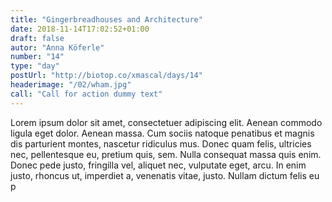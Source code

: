 ```yaml
---
title: "Gingerbreadhouses and Architecture"
date: 2018-11-14T17:02:52+01:00
draft: false
autor: "Anna Köferle"
number: "14"
type: "day"
postUrl: "http://biotop.co/xmascal/days/14"
headerimage: "/02/wham.jpg"
call: "Call for action dummy text"
---
```

Lorem ipsum dolor sit amet, consectetuer adipiscing elit. Aenean commodo ligula eget dolor. Aenean massa. Cum sociis natoque penatibus et magnis dis parturient montes, nascetur ridiculus mus. Donec quam felis, ultricies nec, pellentesque eu, pretium quis, sem. Nulla consequat massa quis enim. Donec pede justo, fringilla vel, aliquet nec, vulputate eget, arcu. In enim justo, rhoncus ut, imperdiet a, venenatis vitae, justo. Nullam dictum felis eu p
